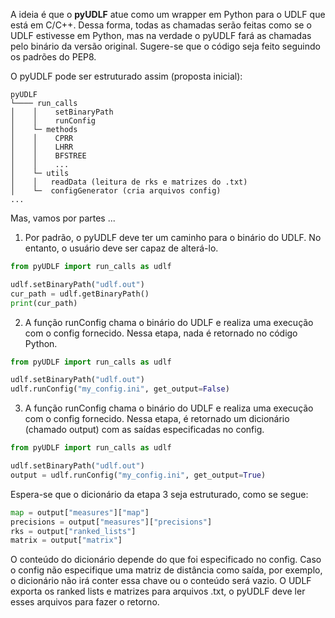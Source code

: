 A ideia é que o <strong>pyUDLF</strong> atue como um wrapper em Python para o UDLF que está em C/C++.
Dessa forma, todas as chamadas serão feitas como se o UDLF estivesse em Python, mas na verdade o pyUDLF fará as chamadas pelo binário da versão original.
Sugere-se que o código seja feito seguindo os padrões do PEP8.

O pyUDLF pode ser estruturado assim (proposta inicial):

```
pyUDLF
└──── run_calls
│    │    setBinaryPath
│    │    runConfig
│    └─ methods
│    │    CPRR
│    │    LHRR
│    │    BFSTREE
│    │    ...
│    └─ utils
│    │   readData (leitura de rks e matrizes do .txt)
│    └─  configGenerator (cria arquivos config)
...
```

Mas, vamos por partes ...

1) Por padrão, o pyUDLF deve ter um caminho para o binário do UDLF.
No entanto, o usuário deve ser capaz de alterá-lo.
```python
from pyUDLF import run_calls as udlf

udlf.setBinaryPath("udlf.out")
cur_path = udlf.getBinaryPath()
print(cur_path)
```

2) A função runConfig chama o binário do UDLF e realiza uma execução com o config fornecido.
Nessa etapa, nada é retornado no código Python.
```python
from pyUDLF import run_calls as udlf

udlf.setBinaryPath("udlf.out")
udlf.runConfig("my_config.ini", get_output=False)
```

3) A função runConfig chama o binário do UDLF e realiza uma execução com o config fornecido.
Nessa etapa, é retornado um dicionário (chamado output) com as saídas especificadas no config.
```python
from pyUDLF import run_calls as udlf

udlf.setBinaryPath("udlf.out")
output = udlf.runConfig("my_config.ini", get_output=True)
```
Espera-se que o dicionário da etapa 3 seja estruturado, como se segue:
```python
map = output["measures"]["map"]
precisions = output["measures"]["precisions"]
rks = output["ranked_lists"]
matrix = output["matrix"]
```
O conteúdo do dicionário depende do que foi especificado no config.
Caso o config não especifique uma matriz de distância como saída, por exemplo, o dicionário não irá conter essa chave ou o conteúdo será vazio.
O UDLF exporta os ranked lists e matrizes para arquivos .txt, o pyUDLF deve ler esses arquivos para fazer o retorno.

